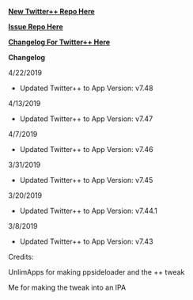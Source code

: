**[New Twitter++ Repo Here](https://github.com/JMccormick264/TwitterPP)**

**[Issue Repo Here](https://github.com/eni9889/TW-PP-Issues)**

**[Changelog For Twitter++ Here](https://beta.unlimapps.com/changes/com.unlimapps.twitterpp)**

**Changelog**

4/22/2019

 - Updated Twitter++ to App Version: v7.48

4/13/2019

 - Updated Twitter++ to App Version: v7.47

4/7/2019

 - Updated Twitter++ to App Version: v7.46

3/31/2019

 - Updated Twitter++ to App Version: v7.45

3/20/2019

 - Updated Twitter++ to App Version: v7.44.1

3/8/2019

 - Updated Twitter++ to App Version: v7.43

Credits:

UnlimApps for making ppsideloader and the ++ tweak

Me for making the tweak into an IPA
